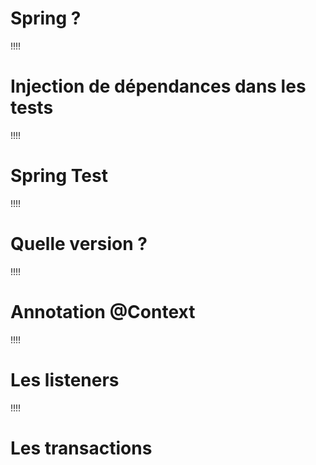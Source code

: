 # Spring ?

!!!!
# Injection de dépendances dans les tests

!!!!
# Spring Test

!!!!
# Quelle version ?

!!!!
# Annotation @Context

!!!!
# Les listeners

!!!!
# Les transactions